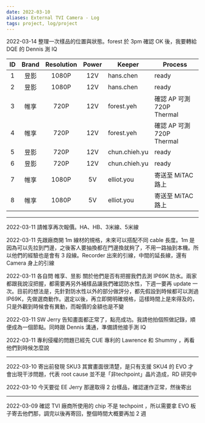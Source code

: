 ```yaml
---
date: 2022-03-10
aliases: External TVI Camera - Log
tags: project, log/project
---
```



2022-03-14 整理一次樣品的位置與狀態。forest 於 3pm 確認 OK 後，我要轉給 DQE 的 Dennis 測 IQ

|ID|Brand|Resolution|Power|Keeper|Process|
|:--:|:--:|:--:|:--:|--|--|
|1|昱影|1080P|12V|hans.chen|ready|
|2|昱影|1080P|12V|hans.chen|ready|
|3|帷享|720P| 12V|forest.yeh|確認 AP 可測 720P Thermal|
|4|帷享|720P| 12V|forest.yeh|確認 AP 可測 720P Thermal|
|5|昱影|720P| 12V|chun.chieh.yu|ready|
|6|昱影|720P| 12V|chun.chieh.yu|ready|
|7|帷享|1080P|5V|elliot.you|寄送至 MiTAC 路上|
|8|帷享|1080P|5V|elliot.you|寄送至 MiTAC 路上|

---



2022-03-11 請帷享再次報價。HA、HB、3米線、5米線

2022-03-11 先跟廠商開 1m 線材的規格，未來可以搭配不同 cable 長度。1m 是因為可以先拉到門邊，之後客人要抽換都在門邊換就夠了，不用一路抽到本機。所以他們的經驗也是會有 3 段線。Recorder 出來的引線，中間的延長線，還有 Camera 身上的引線

2022-03-11 各自問 帷享、昱影 關於他們是否有把握我們去測 IP69K 防水。兩家都跟我說沒把握，都需要再另外補樣品讓我們確認防水性，下週一要再 update 一次。目前的想法是，先針對防水性以外的部分做評分，都先假設到時候都可以測過 IP69K，先做選商動作。選定以後，再立即開明確規格，這樣時間上是來得及的，只是外觀到時候會有異動，而報價的金額也是不變

2022-03-11 SW Jerry 告知畫面都正常了，點亮成功。我請他拍個照做記錄，順便成為一個節點。同時跟 Dennis 溝通，準備請他接手測 IQ

2022-03-11 專利侵權的問題已經先 CUE 專利的 Lawrence 和 Shummy ，再看他們到時候怎麼說

---

2022-03-10 寄出前發現 SKU3 其實畫面很清楚，是只有支援 SKU4 的 EVO 才會出現干涉問題，代表 root cause 並不是「非techpoint」晶片造成，RD 研究中

2022-03-10 今天要從 EE Jerry 那邊取得 2 台樣品，確認運作正常，然後寄出

---

2022-03-09 確認 TVI 廠商所使用的 chip 不是 techpoint ，所以需要拿 EVO 板子寄去他們那，調完以後再寄回，整個時間大概要再加 2 週

